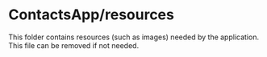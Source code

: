 # ContactsApp/resources

This folder contains resources (such as images) needed by the application. This file can
be removed if not needed.
